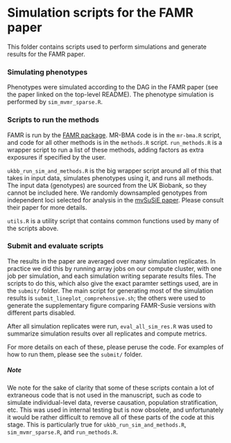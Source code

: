 # Simulation scripts for the FAMR paper

This folder contains scripts used to perform simulations and generate results
for the FAMR paper.


### Simulating phenotypes

Phenotypes were simulated according to the DAG in the FAMR paper 
(see the paper linked on the top-level README).
The phenotype simulation is performed by `sim_mvmr_sparse.R`.


### Scripts to run the methods

FAMR is run by the [FAMR package](https://github.com/nlapier2/FAMR/).
MR-BMA code is in the `mr-bma.R` script, and code for all other methods is
in the `methods.R` script. `run_methods.R` is a wrapper script to run a list of
these methods, adding factors as extra exposures if specified by the user.

`ukbb_run_sim_and_methods.R` is the big wrapper script around all of this
that takes in input data, simulates phenotypes using it, and runs all methods.
The input data (genotypes) are sourced from the UK Biobank, so they cannot
be included here. We randomly downsampled genotypes from independent loci
selected for analysis in the
[mvSuSiE paper](https://doi.org/10.1101/2023.04.14.536893).
Please consult their paper for more details.

`utils.R` is a utility script that contains common functions used by many of the
scripts above.


### Submit and evaluate scripts

The results in the paper are averaged over many simulation replicates.
In practice we did this by running array jobs on our compute cluster, with one
job per simulation, and each simulation writing separate results files.
The scripts to do this, which also give the exact paramter settings used,
are in the `submit/` folder.
The main script for generating most of the simulation results is
`submit_lineplot_comprehensive.sh`; the others were used to generate the
supplementary figure comparing FAMR-Susie versions with different parts
disabled.

After all simulation replicates were run, `eval_all_sim_res.R` was used to
summarize simulation results over all replicates and compute metrics.

For more details on each of these, please peruse the code.
For examples of how to run them, please see the `submit/` folder.


##### Note

We note for the sake of clarity that some of these scripts contain a lot of 
extraneous code that is not used in the manuscript, such as code to simulate 
individual-level data, reverse causation, population stratification, etc.
This was used in internal testing but is now obsolete, and unfortunately it 
would be rather difficult to remove all of these parts of the code at this
stage. This is particularly true for `ukbb_run_sim_and_methods.R`, 
`sim_mvmr_sparse.R`, and `run_methods.R`.
